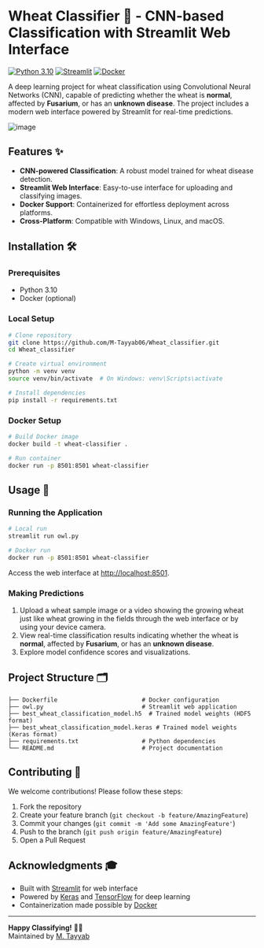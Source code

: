 # Wheat Classifier 🌾 - CNN-based Classification with Streamlit Web Interface

[![Python 3.10](https://img.shields.io/badge/python-3.10-blue.svg)](https://www.python.org/downloads/release/python-310/)
[![Streamlit](https://img.shields.io/badge/Streamlit-FF4B4B?logo=streamlit&logoColor=white)](https://streamlit.io/)
[![Docker](https://img.shields.io/badge/Docker-2CA5E0?logo=docker&logoColor=white)](https://www.docker.com/)

A deep learning project for wheat classification using Convolutional Neural Networks (CNN), capable of predicting whether the wheat is **normal**, affected by **Fusarium**, or has an **unknown disease**. The project includes a modern web interface powered by Streamlit for real-time predictions.

![image](https://github.com/user-attachments/assets/9fe35120-0874-4d53-b72d-1182596a3599)


## Features ✨

- **CNN-powered Classification**: A robust model trained for wheat disease detection.
- **Streamlit Web Interface**: Easy-to-use interface for uploading and classifying images.
- **Docker Support**: Containerized for effortless deployment across platforms.
- **Cross-Platform**: Compatible with Windows, Linux, and macOS.

## Installation 🛠️

### Prerequisites
- Python 3.10
- Docker (optional)

### Local Setup
```bash
# Clone repository
git clone https://github.com/M-Tayyab06/Wheat_classifier.git
cd Wheat_classifier

# Create virtual environment
python -m venv venv
source venv/bin/activate  # On Windows: venv\Scripts\activate

# Install dependencies
pip install -r requirements.txt
```

### Docker Setup
```bash
# Build Docker image
docker build -t wheat-classifier .

# Run container
docker run -p 8501:8501 wheat-classifier
```

## Usage 🚀

### Running the Application
```bash
# Local run
streamlit run owl.py

# Docker run
docker run -p 8501:8501 wheat-classifier
```

Access the web interface at [http://localhost:8501](http://localhost:8501).

### Making Predictions
1. Upload a wheat sample image or a video showing the growing wheat just like wheat growing in the fields through the web interface or by using your device camera.
2. View real-time classification results indicating whether the wheat is **normal**, affected by **Fusarium**, or has an **unknown disease**.
3. Explore model confidence scores and visualizations.

## Project Structure 🗂
```plaintext
├── Dockerfile                        # Docker configuration
├── owl.py                            # Streamlit web application
├── best_wheat_classification_model.h5  # Trained model weights (HDF5 format)
├── best_wheat_classification_model.keras # Trained model weights (Keras format)
├── requirements.txt                  # Python dependencies
└── README.md                         # Project documentation
```

## Contributing 🤝

We welcome contributions! Please follow these steps:

1. Fork the repository
2. Create your feature branch (`git checkout -b feature/AmazingFeature`)
3. Commit your changes (`git commit -m 'Add some AmazingFeature'`)
4. Push to the branch (`git push origin feature/AmazingFeature`)
5. Open a Pull Request

## Acknowledgments 🎓

- Built with [Streamlit](https://streamlit.io/) for web interface
- Powered by [Keras](https://keras.io/) and [TensorFlow](https://www.tensorflow.org/) for deep learning
- Containerization made possible by [Docker](https://www.docker.com/)

---

**Happy Classifying!** 🚀🌾  
Maintained by [M. Tayyab](https://github.com/M-Tayyab06)
